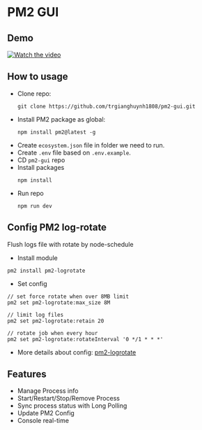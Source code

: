 # PM2 GUI

## Demo
[![Watch the video](https://img.youtube.com/vi/9zUQqnCJV_A/hqdefault.jpg)](https://www.youtube.com/watch?v=9zUQqnCJV_A)

## How to usage
- Clone repo:
  ```
  git clone https://github.com/trgianghuynh1808/pm2-gui.git
  ```
- Install PM2 package as global:
  ```
  npm install pm2@latest -g
  ```
- Create `ecosystem.json` file in folder we need to run.
- Create `.env` file based on `.env.example`.
- CD `pm2-gui` repo
- Install packages
  ```
  npm install
  ```
- Run repo
  ```
  npm run dev
  ```
  
## Config PM2 log-rotate
Flush logs file with rotate by node-schedule
- Install module
```
pm2 install pm2-logrotate
```
- Set config
```
// set force rotate when over 8MB limit
pm2 set pm2-logrotate:max_size 8M

// limit log files
pm2 set pm2-logrotate:retain 20

// rotate job when every hour
pm2 set pm2-logrotate:rotateInterval '0 */1 * * *'
```

- More details about config: [pm2-logrotate](https://www.npmjs.com/package/pm2-logrotate)
  
## Features
* Manage Process info
* Start/Restart/Stop/Remove Process
* Sync process status with Long Polling
* Update PM2 Config
* Console real-time
